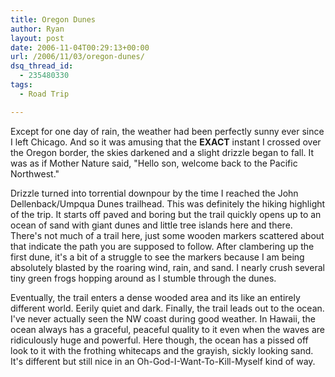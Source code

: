 ```yaml
---
title: Oregon Dunes
author: Ryan
layout: post
date: 2006-11-04T00:29:13+00:00
url: /2006/11/03/oregon-dunes/
dsq_thread_id:
  - 235480330
tags:
  - Road Trip

---
```

Except for one day of rain, the weather had been perfectly sunny ever since I
left Chicago. And so it was amusing that the **EXACT** instant I crossed over
the Oregon border, the skies darkened and a slight drizzle began to fall. It
was as if Mother Nature said, "Hello son, welcome back to the Pacific
Northwest."

Drizzle turned into torrential downpour by the time I reached the John
Dellenback/Umpqua Dunes trailhead. This was definitely the hiking highlight of
the trip. It starts off paved and boring but the trail quickly opens up to an
ocean of sand with giant dunes and little tree islands here and there. There's
not much of a trail here, just some wooden markers scattered about that
indicate the path you are supposed to follow. After clambering up the first
dune, it's a bit of a struggle to see the markers because I am being absolutely
blasted by the roaring wind, rain, and sand. I nearly crush several tiny green
frogs hopping around as I stumble through the dunes.

Eventually, the trail enters a dense wooded area and its like an entirely
different world. Eerily quiet and dark. Finally, the trail leads out to the
ocean. I've never actually seen the NW coast during good weather. In Hawaii,
the ocean always has a graceful, peaceful quality to it even when the waves are
ridiculously huge and powerful. Here though, the ocean has a pissed off look to
it with the frothing whitecaps and the grayish, sickly looking sand. It's
different but still nice in an Oh-God-I-Want-To-Kill-Myself kind of way.
